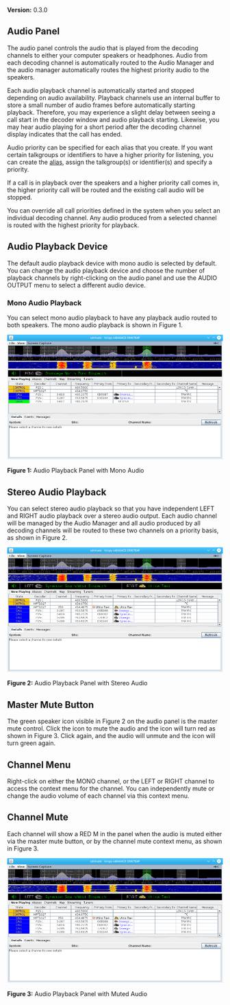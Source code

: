 **Version:** 0.3.0

Audio Panel
---

The audio panel controls the audio that is played from the decoding channels to
either your computer speakers or headphones.  Audio from each decoding channel
is automatically routed to the Audio Manager and the audio manager automatically
routes the highest priority audio to the speakers.

Each audio playback channel is automatically started and stopped depending on
audio availability.  Playback channels use an internal buffer to store a 
small number of audio frames before automatically starting playback.  Therefore,
you may experience a slight delay between seeing a call start in the decoder 
window and audio playback starting.  Likewise, you may hear audio playing for a
short period after the decoding channel display indicates that the call has
ended.

Audio priority can be specified for each alias that you create.  If you want 
certain talkgroups or identifiers to have a higher priority for listening, you
can create the [alias](Aliases_V0.3.0), assign the talkgroup(s) or identifier(s) 
and specify a priority.

If a call is in playback over the speakers and a higher priority call comes in,
the higher priority call will be routed and the existing call audio will be 
stopped.

You can override all call priorities defined in the system when you select an
individual decoding channel.  Any audio produced from a selected channel is 
routed with the highest priority for playback.

Audio Playback Device
---

The default audio playback device with mono audio is selected by default.  You
can change the audio playback device and choose the number of playback channels
by right-clicking on the audio panel and use the AUDIO OUTPUT menu to select a
different audio device.

### Mono Audio Playback
You can select mono audio playback to have any playback audio routed to both 
speakers.  The mono audio playback is shown in Figure 1.

![Audio Panel with Mono Playback](images/AudioPanelMono_V0.3.0.png)

**Figure 1:** Audio Playback Panel with Mono Audio

## Stereo Audio Playback ##
You can select stereo audio playback so that you have independent LEFT and RIGHT
audio playback over a stereo audio output.  Each audio channel will be managed
by the Audio Manager and all audio produced by all decoding channels will be
routed to these two channels on a priority basis, as shown in Figure 2.

![Audio Panel with Stereo Playback](images/AudioPanelStereo_V0.3.0.png)

**Figure 2:** Audio Playback Panel with Stereo Audio

## Master Mute Button ##
The green speaker icon visible in Figure 2 on the audio panel is the master mute 
control.  Click the icon to mute the audio and the icon will turn red as shown
in Figure 3.  Click again, and the audio will unmute and the icon will turn green again.

## Channel Menu ##
Right-click on either the MONO channel, or the LEFT or RIGHT channel to access
the context menu for the channel.  You can independently mute or change the 
audio volume of each channel via this context menu.

## Channel Mute ##
Each channel will show a RED M in the panel when the audio is muted either via
the master mute button, or by the channel mute context menu, as shown in Figure 3.

![Audio Panel with Muted Audio](images/AudioPanelStereo_V0.3.0.png)

**Figure 3:** Audio Playback Panel with Muted Audio
